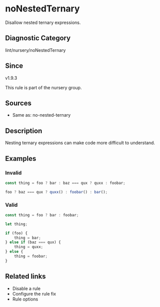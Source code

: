 # noNestedTernary
Disallow nested ternary expressions.

## Diagnostic Category
lint/nursery/noNestedTernary

## Since
v1.9.3

This rule is part of the nursery group.

## Sources
- Same as: no-nested-ternary

## Description
Nesting ternary expressions can make code more difficult to understand.

## Examples

### Invalid

```javascript
const thing = foo ? bar : baz === qux ? quxx : foobar;
```

```javascript
foo ? baz === qux ? quxx() : foobar() : bar();
```

### Valid

```javascript
const thing = foo ? bar : foobar;
```

```javascript
let thing;

if (foo) {
    thing = bar;
} else if (baz === qux) {
    thing = quxx;
} else {
    thing = foobar;
}
```

## Related links
- Disable a rule
- Configure the rule fix
- Rule options
